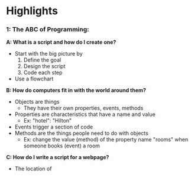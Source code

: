# Highlights

### 1: The ABC of Programming:

**A: What is a script and how do I create one?**
+ Start with the big picture by
  1. Define the goal
  2. Design the script
  3. Code each step
+ Use a flowchart

**B: How do computers fit in with the world around them?**
+ Objects are things
  + They have their own properties, events, methods
+ Properties are characteristics that have a name and value
  + Ex: "hotel": "Hilton"
+ Events trigger a section of code
+ Methods are the things people need to do with objects
  + Ex: change the value (method) of the property name "rooms" when someone books (event) a room

**C: How do I write a script for a webpage?**
+ The location of <script> in the HTML affects where the JS is written into the page
  + Can affect loading time of pages
  + Better place to put <script> would be right before the closing body tag
+ Member operator is the dot between an object and a method.
  
### 2: Basic JavaScript Instructions

**Statements**
+ End with a semi-colon
  + Variables, calling a functions
  
**Shorthands for variables**
+ Examples:
  + `var price = 4;
  var quantity = 14;`
  
  + `var price, quantity;
  price = 4;
  quantity = 14;`
  
  + `var price = 4, quantity = 14`
+ Variables should be named with camelCase (or, less common, underscores)

**Creating arrays**
+ Use array literals instead of constructor arrays
  + `colors = ['black', 'white'];` not `colors = new Array('white','black);`

### 3: Functions, Methods, and Objects

**Functions**
+ *Parameters* act like variable names inside a function, they are part of the function declaration
  + Used to provide a function with specific info it needs to perform the task
+ *Arguments* are like parameters, but they're the information you pass to the function upon calling it
  + Example:
  `function getArea(width, height)` width, height are parameters
  `getArea(3, 5)` 3, 5 are the arguments that are the width, height
  + Can also specify arguments through variable names
+ Functions can return 2+ values using arrays (ex p. 95)

+ Named vs. Anonymous functions
  + Function declarations are named functions
    + Can be called before the function is declared in the script
  + Function expressions are anonymous functions
    + Where you expect to see an expression, but there's a function
    + Ex: `var area = function(width, height) {};`
    + Anon functions are not processed until the interpreter goes through that statement
    + They can be altered based on code that runs before it

+ Immediately invoked function expressions (IIFE, pronounced iffy)
  + Called once
  `var area = ( function() {
    ...
  }());`
  + The *final parantheses* after the curly brace tell the interpreter: call this function immediately
  + The *grouping operators* before and after the function ensure the interpreter treats it as an expression
  + Use when the function code only needs to run once. Examples:
    + As an argument when a function is called
    + Assign value of property to object
    + Prevent conflicts between scripts that use same variable names
  + Variables declared in IIFE's are protected from other variables that have the same name (because of scope)

**Scope**
+ Local vs global variables
  + Local are created when the function runs, removed when function finishes task
    + Function runs twice? Variable can have different value each time
    + *Use whenever possible*
  + Global are stored in memory for as long as the web page is loaded
    + Can make script run slower

**Objects**
+ Variables are called properties
+ Functions are called methods
+ The name of the properties and methods is a *key* that corresponds to it's *value*

+ Creating objects
  + Object literal is easiest, most common
  `var hotel = {
    name: 'Hilton',
    rooms: 40
  };`
  + Constructor notation, create a new object and use dot notation to add properties/methods
  `var hotel = new Object();
  hotel.name = 'Quay';`
    + Create lots of objects: Can use a function as a template for creating objects
    `//The name of a constructor function starts with a capital letter
    function Hotel(name, rooms) {
      this.name = name;
      this.rooms - rooms;
      //"this" keyword is a reference to the object that the function is created inside
    }`

+ Dot notation to access properties or methods of objects
  `var hotelName = object.property/method name;`
  `var hotelName = hotel.name;`
  + Updating property values
  `hotel.name = 'Park';`
+ Square brackets
  ` var hotelName = hotel['name'];`
  + Used if property/method name uses special characters, name of property is a number, variable is used in place of property name
  + Update property of object
  `hotel['name'] = 'Park';`
  
**Numbers**
+ Integer: whole number
+ Real number: whole number, can contain fractional part
+ Floating point number: uses decimals to represent fractions
+ Scientific notation: really big or small numbers

+ Number object
  + toFixed() and toPrecision() return a string
  
**Date object**
+ Syntax/oder:
  Year: 4 digits
  Month: 0-11 (Jan is 0)
  Day: 1-31
  Hour: 0-23
  Mintes: 0-59
  Seconds: 0-59
  Milliseconds: 0-999
